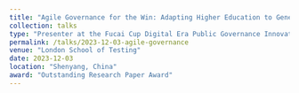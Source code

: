 ```yaml
---
title: "Agile Governance for the Win: Adapting Higher Education to Generative Artificial Intelligence"
collection: talks
type: "Presenter at the Fucai Cup Digital Era Public Governance Innovation Academic Forum and the 8th Public Management Graduate Student Academic Conference"
permalink: /talks/2023-12-03-agile-governance
venue: "London School of Testing"
date: 2023-12-03
location: "Shenyang, China"
award: "Outstanding Research Paper Award"
---
```

